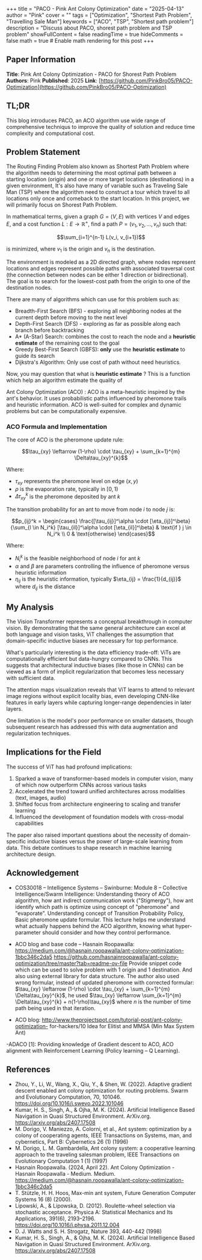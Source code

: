 +++
title = "PACO - Pink Ant Colony Optimization"
date = "2025-04-13"
author = "Pink"
cover = ""
tags = ["Optimization", "Shortest Path Problem", "Travelling Sale Man"]
keywords = ["ACO", "TSP", "Shortest path problem"]
description = "Discuss about PACO, shorest path problem and TSP problem"
showFullContent = false
readingTime = true
hideComments = false
math = true  # Enable math rendering for this post
+++

## Paper Information

**Title**: Pink Ant Colony Optimization - PACO for Shorest Path Problem
**Authors**: Pink 
**Published**: 2025 
**Link**: [https://github.com/PinkBro05/PACO-Optimization](https://github.com/PinkBro05/PACO-Optimization)  

## TL;DR

This blog introduces PACO, an ACO algorithm use wide range of comprehensive techniqus to improve the quality of solution and reduce time complexity and computational cost.

## Problem Statement

The Routing Finding Problem also known as Shortest Path Problem where the algorithm needs to determining the most optimal path between a starting location (origin) and one or more target locations (destinations) in a given environment, It's also have many of variable such as Traveling Sale Man (TSP) where the algorithm need to construct a tour which travel to all locations only once and comeback to the start location. In this project, we will primarily focus on Shorest Path Problem.

In mathematical terms, given a graph $G = (V, E)$ with vertices $V$ and edges $E$, and a cost function $L: E \rightarrow \mathbb{R}^+$, find a path $P = (v_1, v_2, \ldots, v_n)$ such that:

$$\sum_{i=1}^{n-1} L(v_i, v_{i+1})$$

is minimized, where $v_1$ is the origin and $v_n$ is the destination.

The environment is modeled as a 2D directed graph, where nodes represent locations and edges represent possible paths with associated traversal cost (the connection between nodes can be either 1 direction or bidirectional). The goal is to search for the lowest-cost path from the origin to one of the destination nodes.

There are many of algorithms which can use for this problem such as:
- Breadth-First Search (BFS) - exploring all neighboring nodes at the current depth before moving to the next level
- Depth-First Search (DFS) - exploring as far as possible along each branch before backtracking
- A* (A-Star) Search: combines the cost to reach the node and a **heuristic estimate** of the remaining cost to the goal
- Greedy Best-First Search (GBFS): **only** use the **heuristic estimate** to guide its search
- Dijkstra's Algorithm: Only use cost of path without need heuristics.

Now, you may question that what is **heuristic estimate** ? This is a function which help an algorithm estimate the quality of 

Ant Colony Optimization (ACO) : ACO is a meta-heuristic inspired by the ant's behavior. It uses probabilistic paths influenced by pheromone trails and heuristic information. ACO is well-suited for complex and dynamic problems but can be computationally expensive. 

<!-- ## Methodology

The approach is remarkably straightforward:

1. **Gradient Descent and AdaDelta Optimizer**: Implementing gradient descent for adaptively update pheromone.
2. **Elitist**: Global best ant get more reward (deposit extra pheromone)
3. **MaxMin**: The pheromone of a path is bounding in a certain range
4. **Local Search (2opt)**: Using local search every certain iteration to improve the quality of solution
5. **Floyd Warshall**: This algorithm is applied to refine the graph before applying ACO
6. **Parrallelize ant processing**: Using ThreadPoolExecutor to ultilize multiple threads of CPU -->

### ACO Formula and Implementation

The core of ACO is the pheromone update rule:

$$\tau_{xy} \leftarrow (1-\rho) \cdot \tau_{xy} + \sum_{k=1}^{m} \Delta\tau_{xy}^{k}$$

Where:
- $\tau_{xy}$ represents the pheromone level on edge $(x,y)$
- $\rho$ is the evaporation rate, typically in $[0,1)$
- $\Delta\tau_{xy}^{k}$ is the pheromone deposited by ant $k$

The transition probability for an ant to move from node $i$ to node $j$ is:

$$p_{ij}^k = 
\begin{cases} 
\frac{[\tau_{ij}]^\alpha \cdot [\eta_{ij}]^\beta}{\sum_{l \in N_i^k} [\tau_{il}]^\alpha \cdot [\eta_{il}]^\beta} & \text{if } j \in N_i^k \\
0 & \text{otherwise}
\end{cases}$$

Where:
- $N_i^k$ is the feasible neighborhood of node $i$ for ant $k$
- $\alpha$ and $\beta$ are parameters controlling the influence of pheromone versus heuristic information
- $\eta_{ij}$ is the heuristic information, typically $\eta_{ij} = \frac{1}{d_{ij}}$ where $d_{ij}$ is the distance

## My Analysis

The Vision Transformer represents a conceptual breakthrough in computer vision. By demonstrating that the same general architecture can excel at both language and vision tasks, ViT challenges the assumption that domain-specific inductive biases are necessary for top performance.

What's particularly interesting is the data efficiency trade-off: ViTs are computationally efficient but data-hungry compared to CNNs. This suggests that architectural inductive biases (like those in CNNs) can be viewed as a form of implicit regularization that becomes less necessary with sufficient data.

The attention maps visualization reveals that ViT learns to attend to relevant image regions without explicit locality bias, even developing CNN-like features in early layers while capturing longer-range dependencies in later layers.

One limitation is the model's poor performance on smaller datasets, though subsequent research has addressed this with data augmentation and regularization techniques.

## Implications for the Field

The success of ViT has had profound implications:

1. Sparked a wave of transformer-based models in computer vision, many of which now outperform CNNs across various tasks
2. Accelerated the trend toward unified architectures across modalities (text, images, audio)
3. Shifted focus from architecture engineering to scaling and transfer learning
4. Influenced the development of foundation models with cross-modal capabilities

The paper also raised important questions about the necessity of domain-specific inductive biases versus the power of large-scale learning from data. This debate continues to shape research in machine learning architecture design.

## Acknowledgement
- COS30018 – Intelligence Systems – Swinburne: Module 8 – Collective Intelligence/Swarm Intelligence: Understanding theory of ACO algorithm, how ant indirect communication work ("Stigmergy"), how ant identify which path is optimize using concept of "pheromone" and "evaporate". Understanding concept of Transition Probability Policy, Basic pheromone update formular. This lecture helps me understand what actually happens behind the ACO algorithm, knowing what hyper-parameter should consider and how they control performance.

- ACO blog and base code – Hasnain Roopawalla: 
https://medium.com/@hasnain.roopawalla/ant-colony-optimization-1bbc346c2da5
https://github.com/hasnainroopawalla/ant-colony-optimization/tree/master?tab=readme-ov-file
Provide snippet code which can be used to solve problem with 1 origin and 1 destination. And also using external library for data structure. The author also used wrong formular, instead of updated pheromone with corrected formular:  $\tau_{xy} \leftarrow (1-\rho) \cdot \tau_{xy} + \sum_{k=1}^{m} \Delta\tau_{xy}^{k}$, he used $\tau_{xy} \leftarrow \sum_{k=1}^{m} \Delta\tau_{xy}^{k} + n(1-\rho)\tau_{xy}$ where $n$ is the number of time path being used in that iteration.

- ACO blog: 
http://www.theprojectspot.com/tutorial-post/ant-colony-optimization-
for-hackers/10
Idea for Elitist and MMSA (Min Max System Ant)

-ADACO [1]:
Providing knowledge of Gradient descent to ACO, ACO alignment with Reinforcement Learning (Policy learning – Q Learning).

## References

- Zhou, Y., Li, W., Wang, X., Qiu, Y., & Shen, W. (2022). Adaptive gradient descent enabled ant colony optimization for routing problems. Swarm and Evolutionary Computation, 70, 101046. https://doi.org/10.1016/j.swevo.2022.101046
- Kumar, H. S., Singh, A., & Ojha, M. K. (2024). Artificial Intelligence Based Navigation in Quasi Structured Environment. ArXiv.org. https://arxiv.org/abs/2407.17508
- M. Dorigo, V. Maniezzo, A. Colorni, et al., Ant system: optimization by a colony of cooperating agents, IEEE Transactions on Systems, man, and cybernetics, Part B: Cybernetics 26 (1) (1996)
- M. Dorigo, L. M. Gambardella, Ant colony system: a cooperative learning approach to the traveling salesman problem, IEEE Transactions on Evolutionary Computation 1 (1) (1997)
- Hasnain Roopawalla. (2024, April 22). Ant Colony Optimization - Hasnain Roopawalla - Medium. Medium. https://medium.com/@hasnain.roopawalla/ant-colony-optimization-1bbc346c2da5
- T. Stützle, H. H. Hoos, Max-min ant system, Future Generation Computer Systems 16 (8) (2000).
- Lipowski, A., & Lipowska, D. (2012). Roulette-wheel selection via stochastic acceptance. Physica A: Statistical Mechanics and Its Applications, 391(6), 2193–2196. https://doi.org/10.1016/j.physa.2011.12.004
- D. J. Watts and S. H. Strogatz, Nature 393, 440-442 (1998)
- Kumar, H. S., Singh, A., & Ojha, M. K. (2024). Artificial Intelligence Based Navigation in Quasi Structured Environment. ArXiv.org. https://arxiv.org/abs/2407.17508
